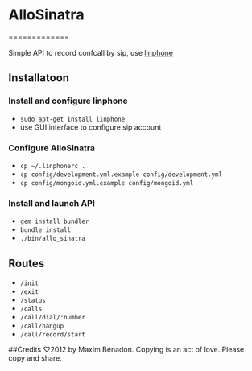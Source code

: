 # AlloSinatra
=============

Simple API to record confcall by sip, use [linphone](http://www.linphone.org/)

## Installatoon
### Install and configure linphone
 * `sudo apt-get install linphone`
 * use GUI interface to configure sip account

### Configure AlloSinatra
 * `cp ~/.linphonerc .`
 * `cp config/development.yml.example config/development.yml`
 * `cp config/mongoid.yml.example config/mongoid.yml`

### Install and launch API
 * `gem install bundler`
 * `bundle install`
 * `./bin/allo_sinatra`


## Routes
 * `/init`
 * `/exit`
 * `/status`
 * `/calls`
 * `/call/dial/:number`
 * `/call/hangup`
 * `/call/record/start`


##Credits
♡2012 by Maxim Bénadon. Copying is an act of love. Please copy and share.
